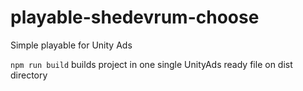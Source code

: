 # playable-shedevrum-choose
Simple playable for Unity Ads

``` npm run build ``` builds project in one single UnityAds ready file on dist directory
